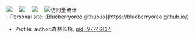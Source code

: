   <div>
    <a href="https://twitter.com/sjy_2002"><img src="https://img.shields.io/badge/Twitter-推特-blue" /></a>&emsp;
    <a href="https://space.bilibili.com/89134945"><img src="https://img.shields.io/badge/Bilibili-B站-ff69b4" /></a>&emsp;
    <a href="https://www.zhihu.com/people/39-35-23-53"><img src="https://img.shields.io/badge/Zhihu-知乎-blue" /></a>&emsp;
    <!-- visitor statistics logo 访问量统计徽标 -->
    <img src="https://komarev.com/ghpvc/?username=BlueberryOreo&label=Views&color=0e75b6&style=flat" alt="访问量统计" />
  </div>
- Personal site: [Blueberryoreo.github.io](https://blueberryoreo.github.io/)

- Profile: author:森林长椅, [pid=97746134](https://www.pixiv.net/artworks/97746134)

<!---
BlueberryOreo/BlueberryOreo is a ✨ special ✨ repository because its `README.md` (this file) appears on your GitHub profile.
You can click the Preview link to take a look at your changes.
--->
